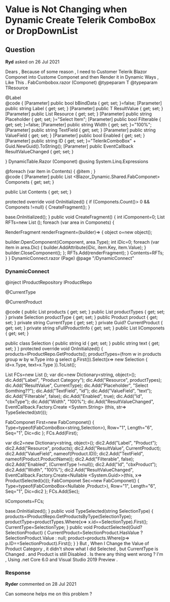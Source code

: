 # Value is Not Changing when Dynamic Create Telerik ComboBox or DropDownList

## Question

**Ryd** asked on 26 Jul 2021

Dears , Because of some reason , I need to Customer Telerik Blazor Componet into Custome Componet and then Render it in Dynamic Ways , Like This . FabCombobox.razor (Componet) @typeparam T
@typeparam TResource <div class="row"> <label class="col-md-2"> @Label </label> <div class="col-md-5"> <TelerikComboBox Value="@ResultValue" Data="@Resource" Placeholder="@Placeholder" Filterable="@Filterable" TextField="@TextField" ValueField="@ValueField" Enabled="@Enabled" Id="@ID" Width="100%" ValueChanged="@ResultValueChanged"> </TelerikComboBox> </div> </div> @code {
[Parameter] public bool bBindData { get; set; }=false;
[Parameter] public string Label { get; set; }
[Parameter] public T ResultValue { get; set; }
[Parameter] public List <TResource> Resource { get; set; }
[Parameter] public string Placeholder { get; set; }="Select Item";
[Parameter] public bool Filterable { get; set; }=false;
[Parameter] public string Width { get; set; }="100%";
[Parameter] public string TextField { get; set; }
[Parameter] public string ValueField { get; set; }
[Parameter] public bool Enabled { get; set; }
[Parameter] public string ID { get; set; }="TelerikComboBox" + Guid.NewGuid().ToString();
[Parameter] public EventCallback <T> ResultValueChanged { get; set; }

} DynamicTable.Razor (Componet) @using System.Linq.Expressions <div class="card"> <div class="card-body"> @foreach (var item in Contents)
{
@item
;
} </div> </div> @code {
[Parameter]
public List <Blazor_Dynamic.Shared.FabComponet> Componets { get; set; }

public List <RenderFragment> Contents { get; set; }

protected override void OnInitialized()
{
if (Componets.Count()> 0 && Componets !=null)
{
CreateFragment();
}

base.OnInitialized();
}
public void CreateFragment()
{
int iComponent=0;
List <RenderFragment> RFTs=new List <RenderFragment> ();
foreach (var area in Componets)
{

RenderFragment renderFragment=(builder)=>
{
object o=new object();

builder.OpenComponent(iComponent, area.Type);
int iDic=0;
foreach (var item in area.Dic)
{
builder.AddAttribute(iDic, item.Key, item.Value);
}
builder.CloseComponent();
};
RFTs.Add(renderFragment);
}
Contents=RFTs;
}
} DynamicConnect.razor (Page) @page "/DynamicConnect" <h3> DynamicConnect </h3> @inject IProductRepository IProductRepo <DynamicTable Componets="@liComponets"> </DynamicTable> <p> @CurrentType </p> <p> @CurrentProduct </p> @code {
public List <Product> products { get; set; }
public List <Selection> productTypes { get; set; }
private Selection productType { get; set; }
public Product product { get; set; }
private string CurrentType { get; set; }
private Guid? CurrentProduct { get; set; }
private string sFullProductInfo { get; set; }
public List <FabComponet> liComponets { get; set; }

public class Selection
{
public string id { get; set; }
public string text { get; set; }
}
protected override void OnInitialized()
{
products=IProductRepo.GetProducts();
productTypes=(from w in products group w by w.Type into g select g.First()).Select(x=> new Selection { id=x.Type, text=x.Type }).ToList();

List <FabComponet> FCs=new List <FabComponet> ();
var dic=new Dictionary<string, object>();
dic.Add("Label", "Product Category");
dic.Add("Resource", productTypes);
dic.Add("ResultValue", CurrentType);
dic.Add("Placeholder", "Select Somthing??");
dic.Add("TextField", "id");
dic.Add("ValueField", "text");
dic.Add("Filterable", false);
dic.Add("Enabled", true);
dic.Add("Id", "cbxType");
dic.Add("Width", "100%");
dic.Add("ResultValueChanged", EventCallback.Factory.Create <System.String> (this, str=> TypeSelected(str)));

FabComponet First=new FabComponet() { Type=typeof(FabComboBox<string,Selection>), Row="1", Length="6", Seq="1", Dic=dic };
FCs.Add(First);

var dic2=new Dictionary<string, object>();
dic2.Add("Label", "Product");
dic2.Add("Resource", products);
dic2.Add("ResultValue", CurrentProduct);
dic2.Add("ValueField", nameof(Product.ID));
dic2.Add("TextField", nameof(Product.ProductName));
dic2.Add("Filterable", false);
dic2.Add("Enabled", (CurrentType !=null));
dic2.Add("Id", "cbxProduct");
dic2.Add("Width", "100%");
dic2.Add("ResultValueChanged", EventCallback.Factory.Create<Nullable <System.Guid>>(this, x=> ProductSelected(x)));
FabComponet Sec=new FabComponet() { Type=typeof(FabComboBox<Nullable <Guid>,Product>), Row="1", Length="6", Seq="1", Dic=dic2 };
FCs.Add(Sec);

liComponets=FCs;

base.OnInitialized();
}
public void TypeSelected(string SelectionType)
{
products=IProductRepo.GetProductsByType(SelectionType);
productType=productTypes.Where(x=> x.id==SelectionType).First();
CurrentType=SelectionType;
}
public void ProductSelected(Guid? SelectionProduct)
{
CurrentProduct=SelectionProduct.HasValue ? SelectionProduct.Value : null;
product=products.Where(p=> p.ID==SelectionProduct).First();
}
} But , When I Change the Value of Product Category , it didn't show what I did Selected , but CurrentType is Changed . and Product is still Disabled . Is there any thing went wrong ? I'm , Using .net Core 6.0 and Visual Studio 2019 Preview .

### Response

**Ryder** commented on 28 Jul 2021

Can someone helps me on this problem ?
